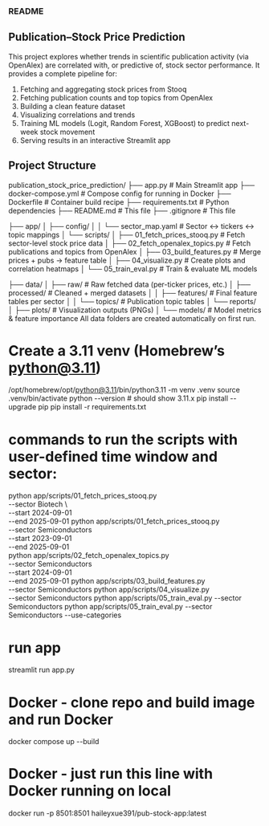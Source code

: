 ### README
## Publication–Stock Price Prediction

This project explores whether trends in scientific publication activity (via OpenAlex) are correlated with, or predictive of, stock sector performance.
It provides a complete pipeline for:
1. Fetching and aggregating stock prices from Stooq
2. Fetching publication counts and top topics from OpenAlex
3. Building a clean feature dataset
4. Visualizing correlations and trends
5. Training ML models (Logit, Random Forest, XGBoost) to predict next-week stock movement
6. Serving results in an interactive Streamlit app

## Project Structure
publication_stock_price_prediction/
├── app.py                 # Main Streamlit app
├── docker-compose.yml     # Compose config for running in Docker
├── Dockerfile             # Container build recipe
├── requirements.txt       # Python dependencies
├── README.md              # This file
├── .gitignore             # This file

├── app/
│   ├── config/
│   │   └── sector_map.yaml   # Sector ↔ tickers ↔ topic mappings
│   └── scripts/
│       ├── 01_fetch_prices_stooq.py     # Fetch sector-level stock price data
│       ├── 02_fetch_openalex_topics.py  # Fetch publications and topics from OpenAlex
│       ├── 03_build_features.py         # Merge prices + pubs → feature table
│       ├── 04_visualize.py              # Create plots and correlation heatmaps
│       └── 05_train_eval.py             # Train & evaluate ML models

├── data/
│   ├── raw/                 # Raw fetched data (per-ticker prices, etc.)
│   ├── processed/           # Cleaned + merged datasets
│   │   ├── features/        # Final feature tables per sector
│   │   └── topics/          # Publication topic tables
│   └── reports/
│       ├── plots/           # Visualization outputs (PNGs)
│       └── models/          # Model metrics & feature importance
All data folders are created automatically on first run.








# Create a 3.11 venv (Homebrew’s python@3.11)
/opt/homebrew/opt/python@3.11/bin/python3.11 -m venv .venv
source .venv/bin/activate
python --version  # should show 3.11.x
pip install --upgrade pip
pip install -r requirements.txt

# commands to run the scripts with user-defined time window and sector:
python app/scripts/01_fetch_prices_stooq.py \
  --sector Biotech \       
  --start  2024-09-01 \
  --end    2025-09-01
python app/scripts/01_fetch_prices_stooq.py \
  --sector Semiconductors \
  --start  2023-09-01 \
  --end    2025-09-01  
python app/scripts/02_fetch_openalex_topics.py \
  --sector Semiconductors \
  --start  2024-09-01 \
  --end    2025-09-01
python app/scripts/03_build_features.py \
  --sector Semiconductors
python app/scripts/04_visualize.py \
  --sector Semiconductors
python app/scripts/05_train_eval.py --sector Semiconductors
python app/scripts/05_train_eval.py --sector Semiconductors --use-categories

# run app
streamlit run app.py

# Docker - clone repo and build image and run Docker
docker compose up --build

# Docker - just run this line with Docker running on local
docker run -p 8501:8501 haileyxue391/pub-stock-app:latest
